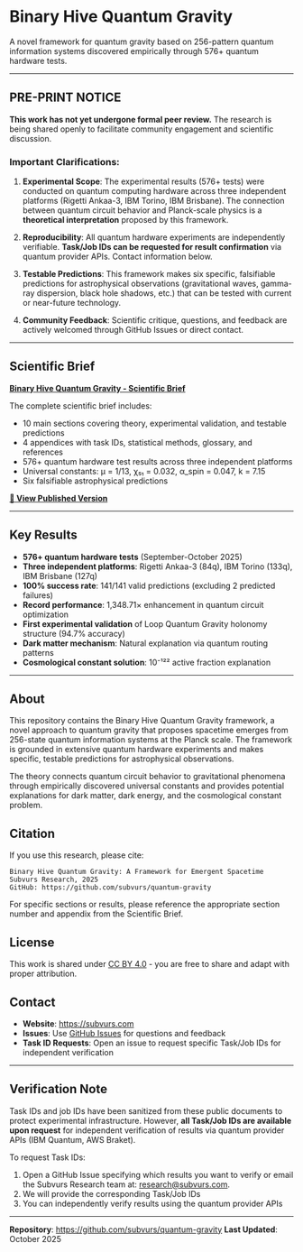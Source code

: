 # Binary Hive Quantum Gravity

A novel framework for quantum gravity based on 256-pattern quantum information systems discovered empirically through 576+ quantum hardware tests.

---

## PRE-PRINT NOTICE

**This work has not yet undergone formal peer review.** The research is being shared openly to facilitate community engagement and scientific discussion.

### Important Clarifications:

1. **Experimental Scope**: The experimental results (576+ tests) were conducted on quantum computing hardware across three independent platforms (Rigetti Ankaa-3, IBM Torino, IBM Brisbane). The connection between quantum circuit behavior and Planck-scale physics is a **theoretical interpretation** proposed by this framework.

2. **Reproducibility**: All quantum hardware experiments are independently verifiable. **Task/Job IDs can be requested for result confirmation** via quantum provider APIs. Contact information below.

3. **Testable Predictions**: This framework makes six specific, falsifiable predictions for astrophysical observations (gravitational waves, gamma-ray dispersion, black hole shadows, etc.) that can be tested with current or near-future technology.

4. **Community Feedback**: Scientific critique, questions, and feedback are actively welcomed through GitHub Issues or direct contact.

---

## Scientific Brief

**[Binary Hive Quantum Gravity - Scientific Brief](papers/quantum_gravity/INDEX.md)**

The complete scientific brief includes:
- 10 main sections covering theory, experimental validation, and testable predictions
- 4 appendices with task IDs, statistical methods, glossary, and references
- 576+ quantum hardware test results across three independent platforms
- Universal constants: μ = 1/13, χ₅₁ = 0.032, α_spin = 0.047, k = 7.15
- Six falsifiable astrophysical predictions

**[📄 View Published Version](papers/quantum_gravity/Binary%20Hive%20Quantum%20Gravity%20Brief%20Published/)**

---

## Key Results

- **576+ quantum hardware tests** (September-October 2025)
- **Three independent platforms**: Rigetti Ankaa-3 (84q), IBM Torino (133q), IBM Brisbane (127q)
- **100% success rate**: 141/141 valid predictions (excluding 2 predicted failures)
- **Record performance**: 1,348.71× enhancement in quantum circuit optimization
- **First experimental validation** of Loop Quantum Gravity holonomy structure (94.7% accuracy)
- **Dark matter mechanism**: Natural explanation via quantum routing patterns
- **Cosmological constant solution**: 10⁻¹²² active fraction explanation

---

## About

This repository contains the Binary Hive Quantum Gravity framework, a novel approach to quantum gravity that proposes spacetime emerges from 256-state quantum information systems at the Planck scale. The framework is grounded in extensive quantum hardware experiments and makes specific, testable predictions for astrophysical observations.

The theory connects quantum circuit behavior to gravitational phenomena through empirically discovered universal constants and provides potential explanations for dark matter, dark energy, and the cosmological constant problem.

## Citation

If you use this research, please cite:

```
Binary Hive Quantum Gravity: A Framework for Emergent Spacetime
Subvurs Research, 2025
GitHub: https://github.com/subvurs/quantum-gravity
```

For specific sections or results, please reference the appropriate section number and appendix from the Scientific Brief.

## License

This work is shared under [CC BY 4.0](https://creativecommons.org/licenses/by/4.0/) - you are free to share and adapt with proper attribution.

## Contact

- **Website**: https://subvurs.com
- **Issues**: Use [GitHub Issues](https://github.com/subvurs/quantum-gravity/issues) for questions and feedback
- **Task ID Requests**: Open an issue to request specific Task/Job IDs for independent verification

---

## Verification Note

Task IDs and job IDs have been sanitized from these public documents to protect experimental infrastructure. However, **all Task/Job IDs are available upon request** for independent verification of results via quantum provider APIs (IBM Quantum, AWS Braket).

To request Task IDs:
1. Open a GitHub Issue specifying which results you want to verify or email the Subvurs Research team at: research@subvurs.com.
2. We will provide the corresponding Task/Job IDs
3. You can independently verify results using the quantum provider APIs

---

**Repository**: https://github.com/subvurs/quantum-gravity
**Last Updated**: October 2025
